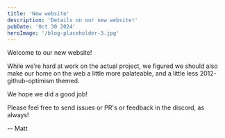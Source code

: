 ```yaml
---
title: 'New website'
description: 'Details on our new website!'
pubDate: 'Oct 30 2024'
heroImage: '/blog-placeholder-3.jpg'
---
```


Welcome to our new website!

While we're hard at work on the actual project, we figured we should also make our home on the web a little more palateable, and a little less 2012-github-optimism themed.

We hope we did a good job!

Please feel free to send issues or PR's or feedback in the discord, as always!

-- Matt